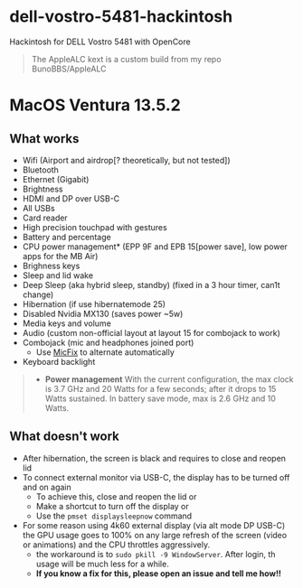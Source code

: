 # dell-vostro-5481-hackintosh
Hackintosh for DELL Vostro 5481 with OpenCore

> The AppleALC kext is a custom build from my repo BunoBBS/AppleALC

# MacOS Ventura 13.5.2

## What works
- Wifi (Airport and airdrop[? theoretically, but not tested])
- Bluetooth
- Ethernet (Gigabit)
- Brightness
- HDMI and DP over USB-C
- All USBs
- Card reader
- High precision touchpad with gestures
- Battery and percentage
- CPU power management* (EPP 9F and EPB 15[power save], low power apps for the MB Air) 
- Brighness keys
- Sleep and lid wake
- Deep Sleep (aka hybrid sleep, standby) (fixed in a 3 hour timer, can1t change)
- Hibernation (if use hibernatemode 25)
- Disabled Nvidia MX130 (saves power ~5w)
- Media keys and volume
- Audio (custom non-official layout at layout 15 for combojack to work)
- Combojack (mic and headphones joined port)
  - Use [MicFix](https://github.com/WingLim/MicFix) to alternate automatically
- Keyboard backlight

> * **Power management** 
> With the current configuration, the max clock is 3.7 GHz and 20 Watts for a
> few seconds; after it drops to 15 Watts sustained. In battery save mode, max
> is 2.6 GHz and 10 Watts.

## What doesn't work
- After hibernation, the screen is black and requires to close and reopen lid
- To connect external monitor via USB-C, the display has to be turned off and on again
  - To achieve this, close and reopen the lid or
  - Make a shortcut to turn off the display or
  - Use the `pmset displaysleepnow` command
- For some reason using 4k60 external display (via alt mode DP USB-C) the GPU usage goes to 100% on any large refresh of the screen (video or animations) and the CPU throttles aggressively.
  - the workaround is to `sudo pkill -9 WindowServer`. After login, th usage will be much less for a while.
  - **If you know a fix for this, please open an issue and tell me how!!**
